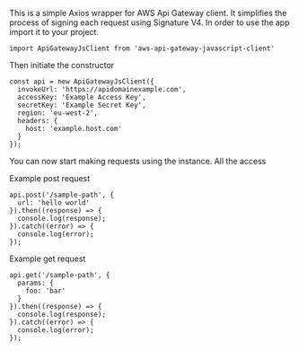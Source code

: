 This is a simple Axios wrapper for AWS Api Gateway client. It simplifies the process of signing each request using Signature V4.
In order to use the app import it to your project.

```
import ApiGatewayJsClient from 'aws-api-gateway-javascript-client'
```

Then initiate the constructor

```
const api = new ApiGatewayJsClient({
  invokeUrl: 'https://apidomainexample.com',
  accessKey: 'Example Access Key',
  secretKey: 'Example Secret Key',
  region: 'eu-west-2',
  headers: {
    host: 'example.host.com'
  }
});
```

You can now start making requests using the instance. All the access

Example post request

```
api.post('/sample-path', {
  url: 'hello world'
}).then((response) => {
  console.log(response);
}).catch((error) => {
  console.log(error);
});
```

Example get request

```
api.get('/sample-path', {
  params: {
  	foo: 'bar'
  }
}).then((response) => {
  console.log(response);
}).catch((error) => {
  console.log(error);
});
```
